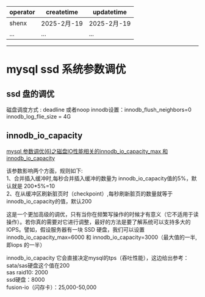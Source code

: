 | operator | createtime | updatetime |
| ---- | ---- | ---- |
| shenx | 2025-2月-19 | 2025-2月-19  |
| ... | ... | ... |
---
# mysql ssd 系统参数调优


## ssd 盘的调优
磁盘调度方式 : deadline 或者noop
innodb设置：innodb_flush_neighbors=0
                   innodb_log_flie_size = 4G

## innodb_io_capacity

[mysql 参数调优(6)之磁盘IO性能相关的innodb_io_capacity_max 和innodb_io_capacity](https://www.jianshu.com/p/47201b681ed0)

该参数影响两个方面，规则如下:  
1、合并插入缓冲时,每秒合并插入缓冲的数量为 innodb_io_capacity值的5%，默认就是 200*5%=10  
2、在从缓冲区刷新脏页时（checkpoint）,每秒刷新脏页的数量就等于innodb_io_capacity的值，默认200  

这是一个更加高级的调优，只有当你在频繁写操作的时候才有意义（它不适用于读操作）。若你真的需要对它进行调整，最好的方法是要了解系统可以支持多大的 IOPS。譬如，假设服务器有一块 SSD 硬盘，我们可以设置 innodb_io_capacity_max=6000 和 innodb_io_capacity=3000（最大值的一半,即iops 的一半）

innodb_io_capacity 它会直接决定mysql的tps（吞吐性能），这边给出参考：  
sata/sas硬盘这个值在200  
sas raid10: 2000  
ssd硬盘：8000  
fusion-io（闪存卡）：25,000-50,000  


